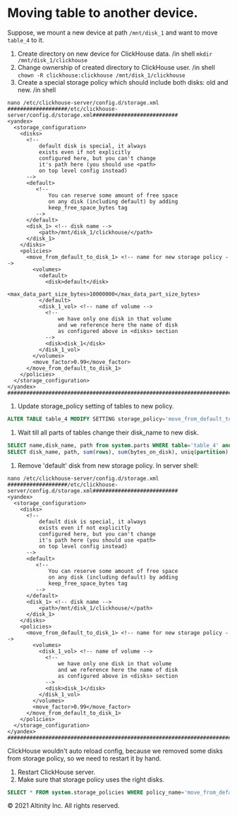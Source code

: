 # Moving table to another device.

Suppose, we mount a new device at path `/mnt/disk_1` and want to move `table_4` to it.

1. Create directory on new device for ClickHouse data. /in shell `mkdir /mnt/disk_1/clickhouse` 
2. Change ownership of created directory to ClickHouse user. /in shell `chown -R clickhouse:clickhouse /mnt/disk_1/clickhouse` 
3. Create a special storage policy which should include both disks: old and new. /in shell

```markup
nano /etc/clickhouse-server/config.d/storage.xml
###################/etc/clickhouse-server/config.d/storage.xml###########################
<yandex>
  <storage_configuration>
    <disks>
      <!--
          default disk is special, it always
          exists even if not explicitly
          configured here, but you can't change
          it's path here (you should use <path>
          on top level config instead)
      -->
      <default>
         <!--
             You can reserve some amount of free space
             on any disk (including default) by adding
             keep_free_space_bytes tag
         -->
      </default>
      <disk_1> <!-- disk name -->
          <path>/mnt/disk_1/clickhouse/</path>
      </disk_1>
    </disks>
    <policies>
      <move_from_default_to_disk_1> <!-- name for new storage policy -->
        <volumes>
          <default>
            <disk>default</disk>
            <max_data_part_size_bytes>10000000</max_data_part_size_bytes>
          </default>
          <disk_1_vol> <!-- name of volume -->
            <!--
                we have only one disk in that volume
                and we reference here the name of disk
                as configured above in <disks> section
            -->
            <disk>disk_1</disk>
          </disk_1_vol>
        </volumes>
        <move_factor>0.99</move_factor>
      </move_from_default_to_disk_1>
    </policies>
  </storage_configuration>
</yandex>
#########################################################################################
```

1. Update storage\_policy setting of tables to new policy.

```sql
ALTER TABLE table_4 MODIFY SETTING storage_policy='move_from_default_to_disk_1';
```

1. Wait till all parts of tables change their disk\_name to new disk.

```sql
SELECT name,disk_name, path from system.parts WHERE table='table_4' and active;
SELECT disk_name, path, sum(rows), sum(bytes_on_disk), uniq(partition), count() FROM system.parts WHERE table='table_4' and active GROUP BY disk_name, path ORDER BY disk_name, path;
```

1. Remove 'default' disk from new storage policy.  In server shell:

```markup
nano /etc/clickhouse-server/config.d/storage.xml
###################/etc/clickhouse-server/config.d/storage.xml###########################
<yandex>
  <storage_configuration>
    <disks>
      <!--
          default disk is special, it always
          exists even if not explicitly
          configured here, but you can't change
          it's path here (you should use <path>
          on top level config instead)
      -->
      <default>
         <!--
             You can reserve some amount of free space
             on any disk (including default) by adding
             keep_free_space_bytes tag
         -->
      </default>
      <disk_1> <!-- disk name -->
          <path>/mnt/disk_1/clickhouse/</path>
      </disk_1>
    </disks>
    <policies>
      <move_from_default_to_disk_1> <!-- name for new storage policy -->
        <volumes>
          <disk_1_vol> <!-- name of volume -->
            <!--
                we have only one disk in that volume
                and we reference here the name of disk
                as configured above in <disks> section
            -->
            <disk>disk_1</disk>
          </disk_1_vol>
        </volumes>
        <move_factor>0.99</move_factor>
      </move_from_default_to_disk_1>
    </policies>
  </storage_configuration>
</yandex>
#########################################################################################
```

ClickHouse wouldn't auto reload config, because we removed some disks from storage policy, so we need to restart it by hand.

1. Restart ClickHouse server.
2. Make sure that storage policy uses the right disks.

```sql
SELECT * FROM system.storage_policies WHERE policy_name='move_from_default_to_disk_1';
```

© 2021 Altinity Inc. All rights reserved.
